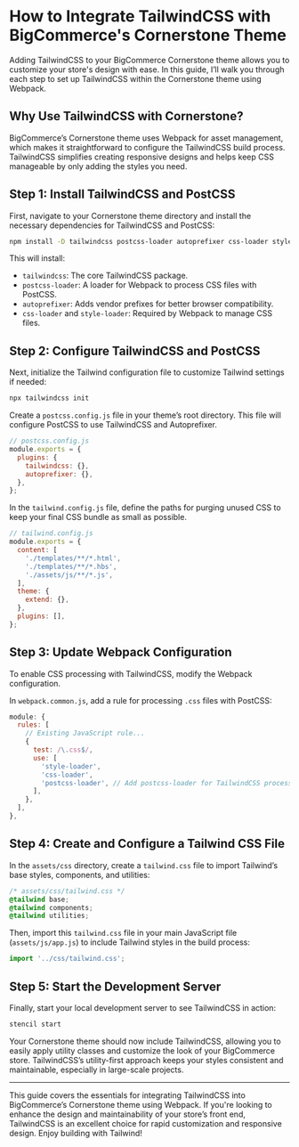 # How to Integrate TailwindCSS with BigCommerce's Cornerstone Theme

Adding TailwindCSS to your BigCommerce Cornerstone theme allows you to customize your store's design with ease. In this guide, I’ll walk you through each step to set up TailwindCSS within the Cornerstone theme using Webpack.

## Why Use TailwindCSS with Cornerstone?

BigCommerce’s Cornerstone theme uses Webpack for asset management, which makes it straightforward to configure the TailwindCSS build process. TailwindCSS simplifies creating responsive designs and helps keep CSS manageable by only adding the styles you need. 

## Step 1: Install TailwindCSS and PostCSS

First, navigate to your Cornerstone theme directory and install the necessary dependencies for TailwindCSS and PostCSS:

```bash
npm install -D tailwindcss postcss-loader autoprefixer css-loader style-loader
```

This will install:
- `tailwindcss`: The core TailwindCSS package.
- `postcss-loader`: A loader for Webpack to process CSS files with PostCSS.
- `autoprefixer`: Adds vendor prefixes for better browser compatibility.
- `css-loader` and `style-loader`: Required by Webpack to manage CSS files.

## Step 2: Configure TailwindCSS and PostCSS

Next, initialize the Tailwind configuration file to customize Tailwind settings if needed:

```bash
npx tailwindcss init
```

Create a `postcss.config.js` file in your theme’s root directory. This file will configure PostCSS to use TailwindCSS and Autoprefixer.

```js
// postcss.config.js
module.exports = {
  plugins: {
    tailwindcss: {},
    autoprefixer: {},
  },
};
```

In the `tailwind.config.js` file, define the paths for purging unused CSS to keep your final CSS bundle as small as possible.

```js
// tailwind.config.js
module.exports = {
  content: [
    './templates/**/*.html',
    './templates/**/*.hbs',
    './assets/js/**/*.js',
  ],
  theme: {
    extend: {},
  },
  plugins: [],
};
```

## Step 3: Update Webpack Configuration

To enable CSS processing with TailwindCSS, modify the Webpack configuration.

In `webpack.common.js`, add a rule for processing `.css` files with PostCSS:

```js
module: {
  rules: [
    // Existing JavaScript rule...
    {
      test: /\.css$/,
      use: [
        'style-loader', 
        'css-loader',
        'postcss-loader', // Add postcss-loader for TailwindCSS processing
      ],
    },
  ],
},
```

## Step 4: Create and Configure a Tailwind CSS File

In the `assets/css` directory, create a `tailwind.css` file to import Tailwind’s base styles, components, and utilities:

```css
/* assets/css/tailwind.css */
@tailwind base;
@tailwind components;
@tailwind utilities;
```

Then, import this `tailwind.css` file in your main JavaScript file (`assets/js/app.js`) to include Tailwind styles in the build process:

```js
import '../css/tailwind.css';
```

## Step 5: Start the Development Server

Finally, start your local development server to see TailwindCSS in action:

```bash
stencil start
```

Your Cornerstone theme should now include TailwindCSS, allowing you to easily apply utility classes and customize the look of your BigCommerce store. TailwindCSS’s utility-first approach keeps your styles consistent and maintainable, especially in large-scale projects.

---

This guide covers the essentials for integrating TailwindCSS into BigCommerce’s Cornerstone theme using Webpack. If you're looking to enhance the design and maintainability of your store’s front end, TailwindCSS is an excellent choice for rapid customization and responsive design. Enjoy building with Tailwind!
